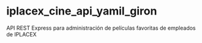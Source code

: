 # iplacex_cine_api_yamil_giron
API REST Express para administración de películas favoritas de empleados de IPLACEX

